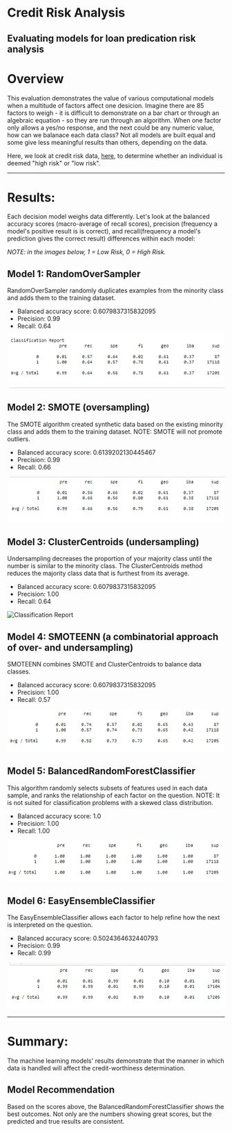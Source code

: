 # Credit Risk Analysis
Evaluating models for loan predication risk analysis 
------

# Overview 
This evaluation demonstrates the value of various computational models when a multitude of factors affect one desicion. Imagine there are 85 factors to weigh - it is difficult to demonstrate on a bar chart or through an algebraic equation - so they are run through an algorithm. When one factor only allows a yes/no response, and the next could be any numeric value, how can we balanace each data class? Not all models are built equal and some give less meaningful results than others, depending on the data.

Here, we look at credit risk data, [here](https://github.com/emilymcdaniel/Credit_Risk_Analysis/blob/main/LoanStats_2019Q1.zip), to determine whether an individual is deemed "high risk" or "low risk".

-----

# Results: 
Each decision model weighs data differently. Let's look at the balanced accuracy scores (macro-average of recall scores), precision (frequency a model's positive result is is correct), and recall(frequency a model's prediction gives the correct result) differences within each model:

*NOTE: in the images below, 1 = Low Risk, 0 = High Risk.*

## Model 1: RandomOverSampler 
RandomOverSampler randomly duplicates examples from the minority class and adds them to the training dataset. 
- Balanced accuracy score: 0.6079837315832095
- Precision: 0.99
- Recall: 0.64

![Classification Report](https://github.com/emilymcdaniel/Credit_Risk_Analysis/blob/main/Resources/RandomOverSampler_ClassificationReport.PNG?raw=true)

## Model 2: SMOTE (oversampling)
The SMOTE algorithm created synthetic data based on the existing minority class and adds them to the training dataset. NOTE: SMOTE will not promote outliers.
- Balanced accuracy score: 0.6139202130445467
- Precision: 0.99
- Recall: 0.66

![Classification Report](https://github.com/emilymcdaniel/Credit_Risk_Analysis/blob/main/Resources/SMOTE_ClassificationReport.PNG?raw=true)

## Model 3: ClusterCentroids (undersampling)
Undersampling decreases the proportion of your majority class until the number is similar to the minority class. The ClusterCentroids method reduces the majority class data that is furthest from its average.
- Balanced accuracy score: 0.6079837315832095
- Precision: 1.00
- Recall: 0.64

![Classification Report](https://github.com/emilymcdaniel/Credit_Risk_Analysis/blob/main/Resources/ClusterCentroids_ClassificationReport.PNG?raw=true)

## Model 4: SMOTEENN (a combinatorial approach of over- and undersampling)
SMOTEENN combines SMOTE and ClusterCentroids to balance data classes.
- Balanced accuracy score: 0.6079837315832095
- Precision: 1.00
- Recall: 0.57

![Classification Report](https://github.com/emilymcdaniel/Credit_Risk_Analysis/blob/main/Resources/SMOTEENN_ClassificationReport.PNG?raw=true)

## Model 5: BalancedRandomForestClassifier 
This algorithm randomly selects subsets of features used in each data sample, and ranks the relationship of each factor on the question. NOTE: It is not suited for classification problems with a skewed class distribution.
- Balanced accuracy score: 1.0
- Precision: 1.00
- Recall: 1.00

![Classification Report](https://github.com/emilymcdaniel/Credit_Risk_Analysis/blob/main/Resources/BalancedRandomForest_ClassificationReport.PNG?raw=true)

## Model 6: EasyEnsembleClassifier 
The EasyEnsembleClassifier allows each factor to help refine how the next is interpreted on the question.
- Balanced accuracy score: 0.5024364632440793
- Precision: 0.99
- Recall: 0.99

![Classification Report](https://github.com/emilymcdaniel/Credit_Risk_Analysis/blob/main/Resources/EasyEnsemble_ClassificationReport.PNG?raw=true)

-----

# Summary: 
The machine learning models' results demonstrate that the manner in which data is handled will affect the credit-worthiness determination. 

## Model Recommendation
Based on the scores above, the BalancedRandomForestClassifier shows the best outcomes. Not only are the numbers showing great scores, but the predicted and true results are consistent.
